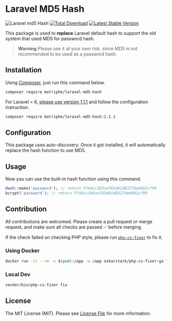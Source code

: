 # Laravel MD5 Hash

![Laravel md5 Hash](https://github.com/matriphe/laravel-md5-hash/workflows/Laravel%20md5%20Hash/badge.svg)
[![Total Download](https://img.shields.io/packagist/dt/matriphe/laravel-md5-hash.svg)](https://packagist.org/packages/matriphe/laravel-md5-hash)
[![Latest Stable Version](https://img.shields.io/packagist/v/matriphe/laravel-md5-hash.svg)](https://packagist.org/packages/matriphe/laravel-md5-hash)

This package is used to **replace** Laravel default hash to support the old system that used MD5 for password hash.

> **Warning**
> Please use it at your own risk, since MD5 is not recommended to be used as a password hash.


## Installation

Using [Composer](https://getcomposer.org/), just run this command below.

```bash
composer require matriphe/laravel-md5-hash
```

For Laravel < 6, [please use version 1.1.1](https://github.com/matriphe/laravel-md5-hash/tree/1.1.1) and follow the
configuration instruction.

```bash
composer require matriphe/laravel-md5-hash:1.1.1
```

## Configuration

This package uses auto-discovery. Once it got installed, it will automatically replace the hash function to use MD5.

## Usage

Now you can use the built-in hash function using this command.

```php
Hash::make('password'); // return 5f4dcc3b5aa765d61d8327deb882cf99
bcrypt('password'); // return 5f4dcc3b5aa765d61d8327deb882cf99
```

## Contribution

All contributions are welcomed. Please create a pull request or merge request, and make sure all checks are passed ✅
before merging.

If the check failed on checking PHP style, please
run [`php-cs-fixer`](https://github.com/FriendsOfPHP/PHP-CS-Fixer) to fix it.

### Using Docker

```bash
docker run -it --rm -v $(pwd):/app -w /app oskarstark/php-cs-fixer-ga fix
```

### Local Dev

```bash
vendor/bin/php-cs-fixer fix
```

## License

The MIT License (MIT). Please see [License File](LICENSE.md) for more information.
